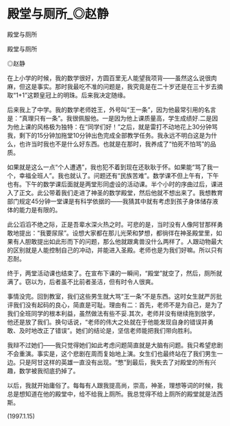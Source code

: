# 殿堂与厕所_◎赵静

殿堂与厕所

殿堂与厕所

◎赵静

在上小学的时候，我的数学很好，方圆百里无人能望我项背——虽然这么说很肉麻，但这是事实。那时我最吃不准的问题是，我究竟是在二十岁还是在三十岁去摘取“1+1”这颗皇冠上的明珠。后来我决定随缘。

后来我上了中学。我的数学老师姓王，外号叫“王一条”，因为他最常引用的名言是：“真理只有一条”。我很佩服他。一是因为他上课质量高，学生成绩好.二是因为他上课的风格极为独特：在“同学们好！”之后，就是雷打不动地花上30分钟骂我，剩下的15分钟加拖堂10分钟出色完成全部教学任务。我永远不明白这是为什么，也许当时我也不是什么好东西。也就是在那时，我养成了“怕死不怕骂”的品质。

如果就是这么一点“个人遭遇”，我也犯不着到现在还耿耿于怀。如果能“骂了我一个，幸福全班人”。我也就认了。问题还有“民族苦难”。数学课不但上午有，下午也有。下午的数学课后面就是两堂形同虚设的活动课。半个小时的序曲过后，课进入了正文。此公带着我们走进了神圣的数学殿堂，然后他就不想出来了。我想教育部门规定45分钟一堂课是有科学依据的——我猜其中就有考虑到孩子身体储存液体的能力是有限的。

此公滔滔不绝之际，正是吾辈水深火热之时。可悲的是，当时没有人像阿甘那样勇敢地提出：“我要尿尿”。设想大家都在那儿光荣和梦想，都徜徉在神圣殿堂里，如果有人胆敢提出如此形而下的问题，那么他就跟禽兽没什么两样了。人跟动物最大的区别就是人能控制自己的冲动，并能进入圣殿。老师也是为我们好嘛。所以只有忍耐。

终于，两堂活动课也结束了。在宣布下课的一瞬间，“殿堂”就空了，然后，厕所就满了。窃以为，后者虽不比前者圣洁，但有时令人很爽。

事情没完。回到教室，我们这些男生就大骂“王一条”不是东西。这时女生就严厉批评我们没有起码的良心，简直是可耻。理由有二：首先，老师不是为自己，是为了我们全班同学的根本利益，虽然做法有些不妥.其次，老师并没有继续拖到放学，他还是放了我们。换句话说，“老师的伟大之处就在于他能发现自身的错误并勇敢、及时地改正了错误”。她们的结论是，坚信老师能把我们带向胜利。

我辩不过她们——我只觉得她们如此考虑问题简直就是大脑有问题。我只希望悲剧不会重演。事实是，这个悲剧在周而复始地上演。女生们也最终站在了我们男生一边。只是阿甘这样的英雄一直没有出现。“憋”到最后，我失去了对殿堂的所有兴趣，数学被我彻底扔掉了。

以后，我就开始庸俗了。每每有人跟我提高尚，崇高，神圣，理想等词的时候，我总是想知道在他的殿堂中，给不给我上厕所。我总觉得不给上厕所的殿堂就是法西斯。

(1997.1.15)